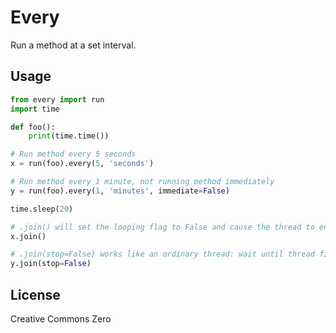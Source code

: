 # Every

Run a method at a set interval.

## Usage

```python
from every import run
import time

def foo():
    print(time.time())

# Run method every 5 seconds
x = run(foo).every(5, 'seconds')

# Run method every 1 minute, not running method immediately
y = run(foo).every(1, 'minutes', immediate=False)

time.sleep(20)

# .join() will set the looping flag to False and cause the thread to end
x.join()

# .join(stop=False) works like an ordinary thread: wait until thread finishes, then end
y.join(stop=False)
```

## License

Creative Commons Zero
